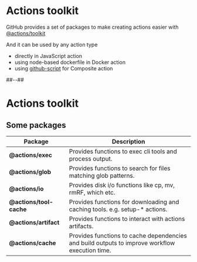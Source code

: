 <!-- .slide: -->

# Actions toolkit

GitHub provides a set of packages to make creating actions easier with [@actions/toolkit](https://github.com/actions/toolkit)

And it can be used by any action type

- directly in JavaScript action
- using node-based dockerfile in Docker action
- using [github-script](https://github.com/actions/github-script) for Composite action

##--##

# Actions toolkit

## Some packages

| Package                 | Description                                                                                    |
| ----------------------- | ---------------------------------------------------------------------------------------------- |
| **@actions/exec**       | Provides functions to exec cli tools and process output.                                       |
| **@actions/glob**       | Provides functions to search for files matching glob patterns.                                 |
| **@actions/io**         | Provides disk i/o functions like cp, mv, rmRF, which etc.                                      |
| **@actions/tool-cache** | Provides functions for downloading and caching tools. e.g. setup-* actions.                    |
| **@actions/artifact**   | Provides functions to interact with actions artifacts.                                         |
| **@actions/cache**      | Provides functions to cache dependencies and build outputs to improve workflow execution time. |
